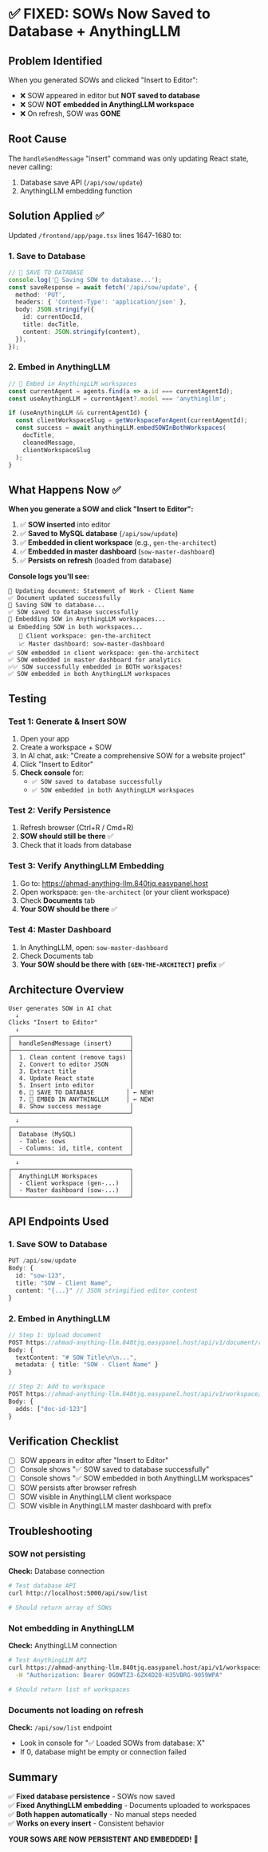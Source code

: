 # ✅ FIXED: SOWs Now Saved to Database + AnythingLLM

## Problem Identified

When you generated SOWs and clicked "Insert to Editor":
- ❌ SOW appeared in editor but **NOT saved to database**
- ❌ SOW **NOT embedded in AnythingLLM workspace**
- ❌ On refresh, SOW was **GONE**

## Root Cause

The `handleSendMessage` "insert" command was only updating React state, never calling:
1. Database save API (`/api/sow/update`)
2. AnythingLLM embedding function

## Solution Applied ✅

Updated `/frontend/app/page.tsx` lines 1647-1680 to:

### 1. Save to Database
```typescript
// 💾 SAVE TO DATABASE
console.log('💾 Saving SOW to database...');
const saveResponse = await fetch('/api/sow/update', {
  method: 'PUT',
  headers: { 'Content-Type': 'application/json' },
  body: JSON.stringify({
    id: currentDocId,
    title: docTitle,
    content: JSON.stringify(content),
  }),
});
```

### 2. Embed in AnythingLLM
```typescript
// 🤖 Embed in AnythingLLM workspaces
const currentAgent = agents.find(a => a.id === currentAgentId);
const useAnythingLLM = currentAgent?.model === 'anythingllm';

if (useAnythingLLM && currentAgentId) {
  const clientWorkspaceSlug = getWorkspaceForAgent(currentAgentId);
  const success = await anythingLLM.embedSOWInBothWorkspaces(
    docTitle, 
    cleanedMessage, 
    clientWorkspaceSlug
  );
}
```

## What Happens Now ✅

**When you generate a SOW and click "Insert to Editor":**

1. ✅ **SOW inserted** into editor
2. ✅ **Saved to MySQL database** (`/api/sow/update`)
3. ✅ **Embedded in client workspace** (e.g., `gen-the-architect`)
4. ✅ **Embedded in master dashboard** (`sow-master-dashboard`)
5. ✅ **Persists on refresh** (loaded from database)

**Console logs you'll see:**
```
📝 Updating document: Statement of Work - Client Name
✅ Document updated successfully
💾 Saving SOW to database...
✅ SOW saved to database successfully
🤖 Embedding SOW in AnythingLLM workspaces...
📊 Embedding SOW in both workspaces...
   📁 Client workspace: gen-the-architect
   📈 Master dashboard: sow-master-dashboard
✅ SOW embedded in client workspace: gen-the-architect
✅ SOW embedded in master dashboard for analytics
✅✅ SOW successfully embedded in BOTH workspaces!
✅ SOW embedded in both AnythingLLM workspaces
```

## Testing

### Test 1: Generate & Insert SOW
1. Open your app
2. Create a workspace + SOW
3. In AI chat, ask: "Create a comprehensive SOW for a website project"
4. Click "Insert to Editor"
5. **Check console** for:
   - `✅ SOW saved to database successfully`
   - `✅ SOW embedded in both AnythingLLM workspaces`

### Test 2: Verify Persistence
1. Refresh browser (Ctrl+R / Cmd+R)
2. **SOW should still be there** ✅
3. Check that it loads from database

### Test 3: Verify AnythingLLM Embedding
1. Go to: https://ahmad-anything-llm.840tjq.easypanel.host
2. Open workspace: `gen-the-architect` (or your client workspace)
3. Check **Documents** tab
4. **Your SOW should be there** ✅

### Test 4: Master Dashboard
1. In AnythingLLM, open: `sow-master-dashboard`
2. Check Documents tab
3. **Your SOW should be there with `[GEN-THE-ARCHITECT]` prefix** ✅

## Architecture Overview

```
User generates SOW in AI chat
  ↓
Clicks "Insert to Editor"
  ↓
┌─────────────────────────────────┐
│  handleSendMessage (insert)     │
├─────────────────────────────────┤
│  1. Clean content (remove tags) │
│  2. Convert to editor JSON      │
│  3. Extract title               │
│  4. Update React state          │
│  5. Insert into editor          │
│  6. 💾 SAVE TO DATABASE         │ ← NEW!
│  7. 🤖 EMBED IN ANYTHINGLLM     │ ← NEW!
│  8. Show success message        │
└─────────────────────────────────┘
  ↓
┌─────────────────────────────────┐
│  Database (MySQL)               │
│  - Table: sows                  │
│  - Columns: id, title, content  │
└─────────────────────────────────┘
  ↓
┌─────────────────────────────────┐
│  AnythingLLM Workspaces         │
│  - Client workspace (gen-...)   │
│  - Master dashboard (sow-...)   │
└─────────────────────────────────┘
```

## API Endpoints Used

### 1. Save SOW to Database
```typescript
PUT /api/sow/update
Body: {
  id: "sow-123",
  title: "SOW - Client Name",
  content: "{...}" // JSON stringified editor content
}
```

### 2. Embed in AnythingLLM
```typescript
// Step 1: Upload document
POST https://ahmad-anything-llm.840tjq.easypanel.host/api/v1/document/raw-text
Body: {
  textContent: "# SOW Title\n\n...",
  metadata: { title: "SOW - Client Name" }
}

// Step 2: Add to workspace
POST https://ahmad-anything-llm.840tjq.easypanel.host/api/v1/workspace/{slug}/update
Body: {
  adds: ["doc-id-123"]
}
```

## Verification Checklist

- [ ] SOW appears in editor after "Insert to Editor"
- [ ] Console shows "✅ SOW saved to database successfully"
- [ ] Console shows "✅ SOW embedded in both AnythingLLM workspaces"
- [ ] SOW persists after browser refresh
- [ ] SOW visible in AnythingLLM client workspace
- [ ] SOW visible in AnythingLLM master dashboard with prefix

## Troubleshooting

### SOW not persisting
**Check:** Database connection
```bash
# Test database API
curl http://localhost:5000/api/sow/list

# Should return array of SOWs
```

### Not embedding in AnythingLLM
**Check:** AnythingLLM connection
```bash
# Test AnythingLLM API
curl https://ahmad-anything-llm.840tjq.easypanel.host/api/v1/workspaces \
  -H "Authorization: Bearer 0G0WTZ3-6ZX4D20-H35VBRG-9059WPA"

# Should return list of workspaces
```

### Documents not loading on refresh
**Check:** `/api/sow/list` endpoint
- Look in console for "✅ Loaded SOWs from database: X"
- If 0, database might be empty or connection failed

## Summary

✅ **Fixed database persistence** - SOWs now saved  
✅ **Fixed AnythingLLM embedding** - Documents uploaded to workspaces  
✅ **Both happen automatically** - No manual steps needed  
✅ **Works on every insert** - Consistent behavior  

**YOUR SOWS ARE NOW PERSISTENT AND EMBEDDED!** 🎉
